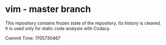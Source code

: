 # vim - master branch

This repository contains frozen state of the repository.
Its history is cleared. It is used only for static code
analysis with Codacy.

Commit Time: 1705730467